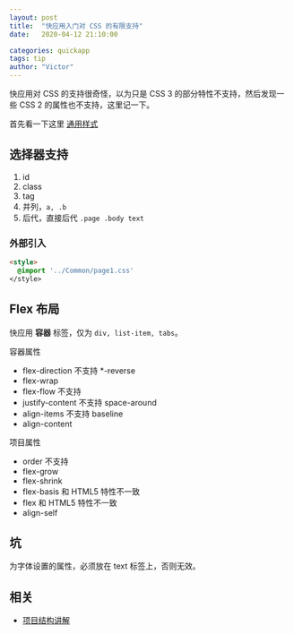 ```yaml
---
layout: post
title:  "快应用入门对 CSS 的有限支持"
date:   2020-04-12 21:10:00

categories: quickapp
tags: tip
author: "Victor"
---
```


快应用对 CSS 的支持很奇怪，以为只是 CSS 3 的部分特性不支持，然后发现一些 CSS 2 的属性也不支持，这里记一下。

首先看一下这里 [通用样式](https://doc.quickapp.cn/widgets/common-styles.html)

## 选择器支持

1. id
2. class
3. tag
4. 并列，`a, .b`
5. 后代，直接后代 `.page .body text`

### 外部引入

```html
<style>
  @import '../Common/page1.css'
</style>
```

## Flex 布局

快应用 **容器** 标签，仅为 `div, list-item, tabs`。

容器属性

* flex-direction 不支持 *-reverse
* flex-wrap
* flex-flow 不支持
* justify-content 不支持 space-around
* align-items 不支持 baseline
* align-content

项目属性

* order 不支持
* flex-grow
* flex-shrink
* flex-basis 和 HTML5 特性不一致
* flex 和 HTML5 特性不一致
* align-self

## 坑

为字体设置的属性，必须放在 text 标签上，否则无效。

## 相关

* [项目结构讲解](https://doc.quickapp.cn/tutorial/overview/project-structure.html)

